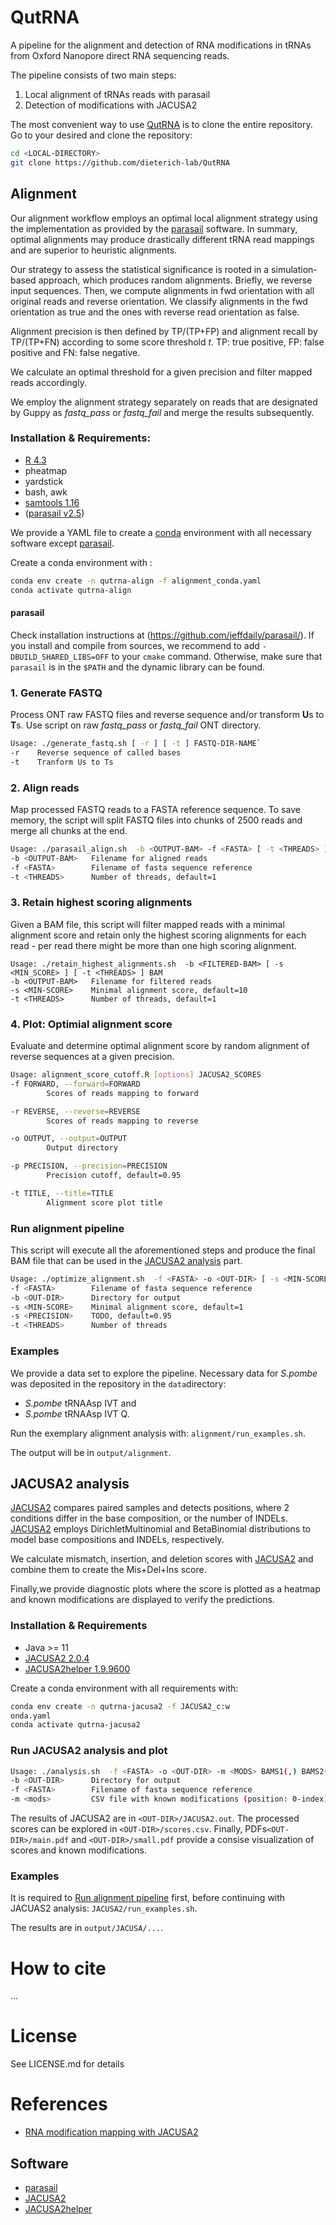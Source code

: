 # QutRNA

A pipeline for the alignment and detection of RNA modifications in tRNAs from Oxford Nanopore direct RNA sequencing reads.

The pipeline consists of two main steps:

1. Local alignment of tRNAs reads with parasail 
2. Detection of modifications with JACUSA2

The most convenient way to use [QutRNA](https://github.com/dieterich-lab/QutRNA) 
is to clone the entire repository.
Go to your desired <LOCAL-DIRECTORY> and clone the repository:
```bash
cd <LOCAL-DIRECTORY>
git clone https://github.com/dieterich-lab/QutRNA
```

## Alignment

Our alignment workflow employs an optimal local alignment strategy using the implementation as provided by the [parasail](https://github.com/jeffdaily/parasail/) software.
In summary, optimal alignments may produce drastically different tRNA read mappings and are superior to heuristic alignments.

Our strategy to assess the statistical significance is rooted in a simulation-based approach, which produces random alignments.
Briefly, we reverse input sequences.
Then, we compute alignments in fwd orientation with all original reads and reverse orientation. We classify alignments in the fwd orientation as true and the ones with reverse read orientation as false.

Alignment precision is then defined by TP/(TP+FP) and alignment recall by TP/(TP+FN) according to some score threshold *t*. TP: true positive, FP: false positive and FN: false negative.

We calculate an optimal threshold for a given precision and filter mapped reads accordingly.

We employ the alignment strategy separately on reads that are designated by Guppy as *fastq_pass* or *fastq_fail* and merge the results subsequently.

### Installation & Requirements:

* [R 4.3](https://www.r-project.org/)
* pheatmap
* yardstick
* bash, awk
* [samtools 1.16](https://www.htslib.org/)
* ([parasail v2.5](https://github.com/jeffdaily/parasail/archive/refs/tags/v2.5.tar.gz))

We provide a YAML file to create a [conda](https://docs.conda.io/en/latest/) environment with all necessary software except [parasail](https://github.com/jeffdaily/parasail/).

Create a conda environment with :
```bash
conda env create -n qutrna-align -f alignment_conda.yaml
conda activate qutrna-align
```

#### parasail

Check installation instructions at (https://github.com/jeffdaily/parasail/). 
If you install and compile from sources,
we recommend to add `-DBUILD_SHARED_LIBS=OFF` to your `cmake` command.
Otherwise, make sure that `parasail` is in the `$PATH` and the dynamic library can be found.


### 1. Generate FASTQ

Process ONT raw FASTQ files and reverse sequence and/or transform **U**s to **T**s. Use script on raw *fastq_pass* or *fastq_fail* ONT directory.

```bash
Usage: ./generate_fastq.sh [ -r ] [ -t ] FASTQ-DIR-NAME`
-r    Reverse sequence of called bases
-t    Tranform Us to Ts
```

### 2. Align reads

Map processed FASTQ reads to a FASTA reference sequence.
To save memory, the script will split FASTQ files into chunks of 2500 reads and merge all chunks at the end.

```bash
Usage: ./parasail_align.sh  -b <OUTPUT-BAM> -f <FASTA> [ -t <THREADS> ] FASTQ
-b <OUTPUT-BAM>   Filename for aligned reads
-f <FASTA>        Filename of fasta sequence reference
-t <THREADS>      Number of threads, default=1
```

### 3. Retain highest scoring alignments

Given a BAM file, this script will filter mapped reads with a minimal alignment score and 
retain only the highest scoring alignments for each read - per read there might be more than one high scoring alignment.

```
Usage: ./retain_highest_alignments.sh  -b <FILTERED-BAM> [ -s <MIN_SCORE> ] [ -t <THREADS> ] BAM
-b <OUTPUT-BAM>   Filename for filtered reads
-s <MIN-SCORE>    Minimal alignment score, default=10
-t <THREADS>      Number of threads, default=1
```

### 4. Plot: Optimial alignment score

Evaluate and determine optimal alignment score by random alignment of reverse sequences at a given precision.

```bash
Usage: alignment_score_cutoff.R [options] JACUSA2_SCORES
-f FORWARD, --forward=FORWARD
        Scores of reads mapping to forward

-r REVERSE, --reverse=REVERSE
        Scores of reads mapping to reverse

-o OUTPUT, --output=OUTPUT
        Output directory

-p PRECISION, --precision=PRECISION
        Precision cutoff, default=0.95

-t TITLE, --title=TITLE
        Alignment score plot title
```

### Run alignment pipeline

This script will execute all the aforementioned steps and produce the final BAM file that can be used in the [JACUSA2 analysis](#markdown-header-jacusa2-analysis) part.

```bash
Usage: ./optimize_alignment.sh  -f <FASTA> -o <OUT-DIR> [ -s <MIN-SCORE> ] [ -p <PRECISION ] [ -t <THREADS> ] IN_DIR
-f <FASTA>        Filename of fasta sequence reference
-b <OUT-DIR>      Directory for output
-s <MIN-SCORE>    Minimal alignment score, default=1
-s <PRECISION>    TODO, default=0.95
-t <THREADS>      Number of threads
```

### Examples

We provide a data set to explore the pipeline. Necessary data for *S.pombe* was deposited in the repository in the `data`directory:

* *S.pombe* tRNAAsp IVT and
* *S.pombe* tRNAAsp IVT Q.

Run the exemplary alignment analysis with: `alignment/run_examples.sh`.

The output will be in `output/alignment`.

## JACUSA2 analysis

[JACUSA2](https://github.com/dieterich-lab/JACUSA2) compares paired samples and detects positions, where 2 conditions differ in the base composition, or the number of INDELs.
[JACUSA2](https://github.com/dieterich-lab/JACUSA2) employs DirichletMultinomial and BetaBinomial distributions to model base compositions and INDELs, respectively. 

We calculate mismatch, insertion, and deletion scores with [JACUSA2](https://github.com/dieterich-lab/JACUSA2) and combine them to create the Mis+Del+Ins score.

Finally,we provide diagnostic plots where the score is plotted as a heatmap and known modifications are displayed to verify the predictions.

### Installation & Requirements

* Java >= 11
* [JACUSA2 2.0.4](https://github.com/dieterich-lab/JACUSA2)
* [JACUSA2helper 1.9.9600](https://github.com/dieterich-lab/JACUSA2helper)

Create a conda environment with all requirements with:
```bash
conda env create -n qutrna-jacusa2 -f JACUSA2_c:w
onda.yaml
conda activate qutrna-jacusa2
```

### Run JACUSA2 analysis and plot

```bash
Usage: ./analysis.sh  -f <FASTA> -o <OUT-DIR> -m <MODS> BAMS1(,) BAMS2(,)
-b <OUT-DIR>      Directory for output
-f <FASTA>        Filename of fasta sequence reference
-m <mods>         CSV file with known modifications (position: 0-index)
```
The results of JACUSA2 are in `<OUT-DIR>/JACUSA2.out`.
The processed scores can be explored in `<OUT-DIR>/scores.csv`.
Finally, PDFs`<OUT-DIR>/main.pdf` and `<OUT-DIR>/small.pdf` provide a consise visualization of scores and known modifications.

### Examples

It is required to [Run alignment pipeline](#markdown-header-run-alignment-pipeline) first, before continuing with JACUAS2 analysis: `JACUSA2/run_examples.sh`.

The results are in `output/JACUSA/...`.

# How to cite

...

# License

See LICENSE.md for details

# References

* [RNA modification mapping with JACUSA2](https://genomebiology.biomedcentral.com/articles/10.1186/s13059-022-02676-0)

## Software
* [parasail](https://github.com/jeffdaily/parasail/)
* [JACUSA2](https://github.com/dieterich-lab/JACUSA2)
* [JACUSA2helper](https://github.com/dieterich-lab/JACUSA2helper)

